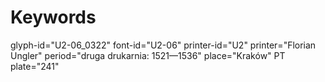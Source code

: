 # Keywords
glyph-id="U2-06_0322"
font-id="U2-06"
printer-id="U2"
printer="Florian Ungler"
period="druga drukarnia: 1521—1536"
place="Kraków"
PT plate="241"
